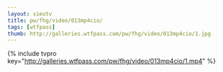 ```yaml
--- 
layout: sieutv
title: pw/fhg/video/013mp4cio/
tags: [wtfpass]
thumb: http://galleries.wtfpass.com/pw/fhg/video/013mp4cio/1.jpg
---
```

{% include tvpro key="http://galleries.wtfpass.com/pw/fhg/video/013mp4cio/1.mp4" %} 
